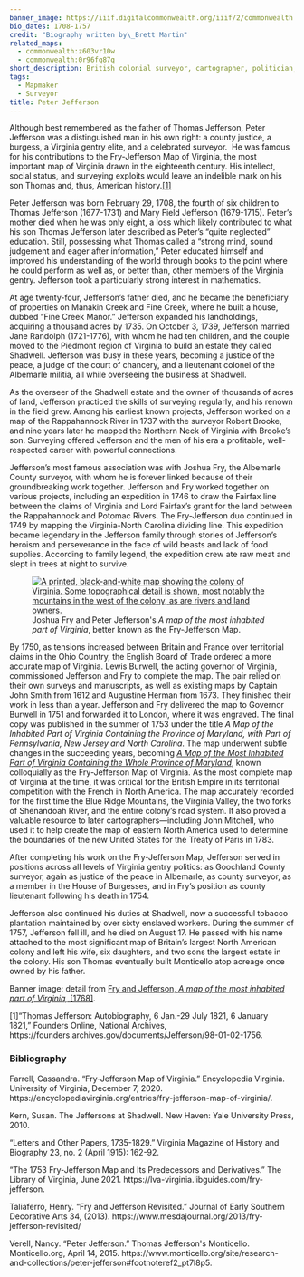 ```yaml
---
banner_image: https://iiif.digitalcommonwealth.org/iiif/2/commonwealth:q524mt69t/6312,6941,8728,3981/,1200/0/default.jpg
bio_dates: 1708-1757
credit: "Biography written by\_Brett Martin"
related_maps:
  - commonwealth:z603vr10w
  - commonwealth:0r96fq87q
short_description: British colonial surveyor, cartographer, politician, and planter
tags:
  - Mapmaker
  - Surveyor
title: Peter Jefferson
---
```

<p>Although best remembered as the father of Thomas Jefferson, Peter Jefferson was a distinguished man in his own right: a county justice, a burgess, a Virginia gentry elite, and a celebrated surveyor. &nbsp;He was famous for his contributions to the Fry-Jefferson Map of Virginia, the most important map of Virginia drawn in the eighteenth century. His intellect, social status, and surveying exploits would leave an indelible mark on his son Thomas and, thus, American history.<a href="#fn1">[1]</a></p>

<p>Peter Jefferson was born February 29, 1708, the fourth of six children to Thomas Jefferson (1677-1731) and Mary Field Jefferson (1679-1715). Peter&rsquo;s mother died when he was only eight, a loss which likely contributed to what his son Thomas Jefferson later described as Peter&rsquo;s &ldquo;quite neglected&rdquo; education. Still, possessing what Thomas called a &ldquo;strong mind, sound judgement and eager after information,&rdquo; Peter educated himself and improved his understanding of the world through books to the point where he could perform as well as, or better than, other members of the Virginia gentry. Jefferson took a particularly strong interest in mathematics.</p>

<p>At age twenty-four, Jefferson&rsquo;s father died, and he became the beneficiary of properties on Manakin Creek and Fine Creek, where he built a house, dubbed &ldquo;Fine Creek Manor.&rdquo; Jefferson expanded his landholdings, acquiring a thousand acres by 1735. On October 3, 1739, Jefferson married Jane Randolph (1721-1776), with whom he had ten children, and the couple moved to the Piedmont region of Virginia to build an estate they called Shadwell. Jefferson was busy in these years, becoming a justice of the peace, a judge of the court of chancery, and a lieutenant colonel of the Albemarle militia, all while overseeing the business at Shadwell.</p>

<p>As the overseer of the Shadwell estate and the owner of thousands of acres of land, Jefferson practiced the skills of surveying regularly, and his renown in the field grew. Among his earliest known projects, Jefferson worked on a map of the Rappahannock River in 1737 with the surveyor Robert Brooke, and nine years later he mapped the Northern Neck of Virginia with Brooke&rsquo;s son. Surveying offered Jefferson and the men of his era a profitable, well-respected career with powerful connections.</p>

<p>Jefferson&rsquo;s most famous association was with Joshua Fry, the Albemarle County surveyor, with whom he is forever linked because of their groundbreaking work together. Jefferson and Fry worked together on various projects, including an expedition in 1746 to draw the Fairfax line between the claims of Virginia and Lord Fairfax&rsquo;s grant for the land between the Rappahannock and Potomac Rivers. The Fry-Jefferson duo continued in 1749 by mapping the Virginia-North Carolina dividing line. This expedition became legendary in the Jefferson family through stories of Jefferson&rsquo;s heroism and perseverance in the face of wild beasts and lack of food supplies. According to family legend, the expedition crew ate raw meat and slept in trees at night to survive.</p>

<figure class="img_left_50"><a href="/maps/commonwealth:z603vr10w"><img alt="A printed, black-and-white map showing the colony of Virginia. Some topographical detail is shown, most notably the mountains in the west of the colony, as are rivers and land owners." src="https://iiif.digitalcommonwealth.org/iiif/2/commonwealth:z603vr115/90,501,9046,5816/800,/0/default.jpg" /></a>

<figcaption>Joshua Fry and Peter Jefferson&#39;s <em>A map of the most inhabited part of Virginia</em>, better known as the Fry-Jefferson Map.</figcaption>
</figure>

<p>By 1750, as tensions increased between Britain and France over territorial claims in the Ohio Country, the English Board of Trade ordered a more accurate map of Virginia. Lewis Burwell, the acting governor of Virginia, commissioned Jefferson and Fry to complete the map. The pair relied on their own surveys and manuscripts, as well as existing maps by Captain John Smith from 1612 and Augustine Herman from 1673. They finished their work in less than a year. Jefferson and Fry delivered the map to Governor Burwell in 1751 and forwarded it to London, where it was engraved. The final copy was published in the summer of 1753 under the title <em>A Map of the Inhabited Part of Virginia Containing the Province of Maryland, with Part of Pennsylvania, New Jersey and North Carolina</em>. The map underwent subtle changes in the succeeding years, becoming <a href="/maps/commonwealth:z603vr10w"><em>A Map of the Most Inhabited Part of Virginia Containing the Whole Province of Maryland</em></a>, known colloquially as the Fry-Jefferson Map of Virginia. As the most complete map of Virginia at the time, it was critical for the British Empire in its territorial competition with the French in North America. The map accurately recorded for the first time the Blue Ridge Mountains, the Virginia Valley, the two forks of Shenandoah River, and the entire colony&rsquo;s road system. It also proved a valuable resource to later cartographers&mdash;including John Mitchell, who used it to help create the map of eastern North America used to determine the boundaries of the new United States for the Treaty of Paris in 1783.</p>

<p>After completing his work on the Fry-Jefferson Map, Jefferson served in positions across all levels of Virginia gentry politics: as Goochland County surveyor, again as justice of the peace in Albemarle, as county surveyor, as a member in the House of Burgesses, and in Fry&rsquo;s position as county lieutenant following his death in 1754.</p>

<p>Jefferson also continued his duties at Shadwell, now a successful tobacco plantation maintained by over sixty enslaved workers. During the summer of 1757, Jefferson fell ill, and he died on August 17. He passed with his name attached to the most significant map of Britain&rsquo;s largest North American colony and left his wife, six daughters, and two sons the largest estate in the colony. His son Thomas eventually built Monticello atop acreage once owned by his father.</p>

<p>Banner image: detail from <a href="/maps/commonwealth:q524mt68j">Fry and Jefferson,&nbsp;<em>A map of the most inhabited part of Virginia,&nbsp;</em>[1768]</a>.</p>

<p><a name="fn1">[1]</a>&ldquo;Thomas Jefferson: Autobiography, 6 Jan.-29 July 1821, 6 January 1821,&rdquo;&nbsp;Founders Online,&nbsp;National Archives, https://founders.archives.gov/documents/Jefferson/98-01-02-1756.</p>

### Bibliography

<p>Farrell, Cassandra. &ldquo;Fry-Jefferson Map of Virginia.&rdquo; Encyclopedia Virginia. University of Virginia, December 7, 2020. https://encyclopediavirginia.org/entries/fry-jefferson-map-of-virginia/.</p>

<p>Kern, Susan. The Jeffersons at Shadwell. New Haven: Yale University Press, 2010.</p>

<p>&ldquo;Letters and Other Papers, 1735-1829.&rdquo; Virginia Magazine of History and Biography 23, no. 2 (April 1915): 162-92.</p>

<p>&ldquo;The 1753 Fry-Jefferson Map and Its Predecessors and Derivatives.&rdquo; The Library of Virginia, June 2021. https://lva-virginia.libguides.com/fry-jefferson.</p>

<p>Taliaferro, Henry. &ldquo;Fry and Jefferson Revisited.&rdquo; Journal of Early Southern Decorative Arts 34, (2013). https://www.mesdajournal.org/2013/fry-jefferson-revisited/</p>

<p>Verell, Nancy. &ldquo;Peter Jefferson.&rdquo; Thomas Jefferson&#39;s Monticello. Monticello.org, April 14, 2015. https://www.monticello.org/site/research-and-collections/peter-jefferson#footnoteref2_pt7l8p5.</p>
